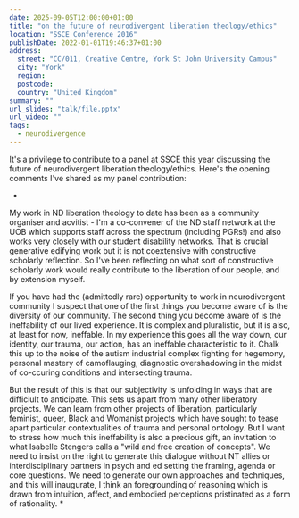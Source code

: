 ```yaml
---
date: 2025-09-05T12:00:00+01:00
title: "on the future of neurodivergent liberation theology/ethics"
location: "SSCE Conference 2016"
publishDate: 2022-01-01T19:46:37+01:00
address:
  street: "CC/011, Creative Centre, York St John University Campus"
  city: "York"
  region:
  postcode:
  country: "United Kingdom"
summary: ""
url_slides: "talk/file.pptx"
url_video: ""
tags:
  - neurodivergence
---
```


It's a privilege to contribute to a panel at SSCE this year discussing the future of neurodivergent liberation theology/ethics. Here's the opening comments I've shared as my panel contribution:

*
My work in ND liberation theology to date has been as a community organiser and acvitist - I'm a co-convener of the ND staff network at the UOB which supports staff across the spectrum (including PGRs!) and also works very closely with our student disability networks. That is crucial generative edifying work but it is not coextensive with constructive scholarly reflection. So I've been reflecting on what sort of constructive scholarly work would really contribute to the liberation of our people, and by extension myself.

If you have had the (admittedly rare) opportunity to work in neurodivergent community I suspect that one of the first things you become aware of is the diversity of our community. The second thing you become aware of is the ineffability of our lived experience. It is complex and pluralistic, but it is also, at least for now, ineffable. In my experience this goes all the way down, our identity, our trauma, our action, has an ineffable characteristic to it. Chalk this up to the noise of the autism industrial complex fighting for hegemony, personal mastery of camoflauging, diagnostic overshadowing in the midst of co-ccuring conditions and intersecting trauma.

But the result of this is that our subjectivity is unfolding in ways that are difficiult to anticipate. This sets us apart from many other liberatory projects. We can learn from other projects of liberation, particularly feminist, queer, Black and Womanist projects which have sought to tease apart particular contextualities of trauma and personal ontology. But I want to stress how much this ineffability is also a precious gift, an invitation to what Isabelle Stengers calls a "wild and free creation of concepts". We need to insist on the right to generate this dialogue without NT allies or interdisciplinary partners in psych and ed setting the framing, agenda or core questions. We need to generate our own approaches and techniques, and this will inaugurate, I think an foregrounding of reasoning which is drawn from intuition, affect, and embodied perceptions pristinated as a form of rationality.
*